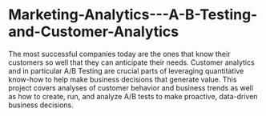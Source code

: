# Marketing-Analytics---A-B-Testing-and-Customer-Analytics

The most successful companies today are the ones that know their customers so well that they can anticipate their needs. Customer analytics and in particular A/B Testing are crucial parts of leveraging quantitative know-how to help make business decisions that generate value. This project covers analyses of customer behavior and business trends as well as how to create, run, and analyze A/B tests to make proactive, data-driven business decisions.
